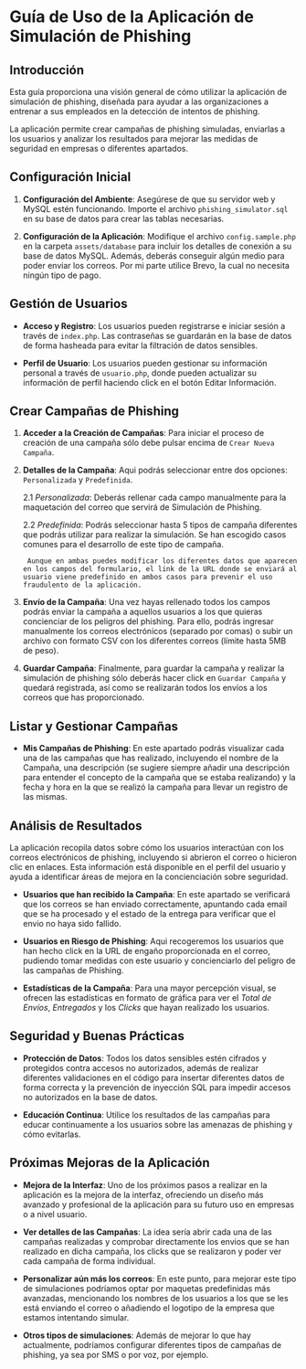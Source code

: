 
# Guía de Uso de la Aplicación de Simulación de Phishing

## Introducción
Esta guía proporciona una visión general de cómo utilizar la aplicación de simulación de phishing, diseñada para ayudar a las organizaciones a entrenar a sus empleados en la detección de intentos de phishing. 

La aplicación permite crear campañas de phishing simuladas, enviarlas a los usuarios y analizar los resultados para mejorar las medidas de seguridad en empresas o diferentes apartados.

## Configuración Inicial
1. **Configuración del Ambiente**: Asegúrese de que su servidor web y MySQL estén funcionando. Importe el archivo `phishing_simulator.sql` en su base de datos para crear las tablas necesarias.

2. **Configuración de la Aplicación**: Modifique el archivo `config.sample.php` en la carpeta `assets/database` para incluir los detalles de conexión a su base de datos MySQL. Además, deberás conseguir algún medio para poder enviar los correos. Por mi parte utilice Brevo, la cual no necesita ningún tipo de pago.

## Gestión de Usuarios
- **Acceso y Registro**: Los usuarios pueden registrarse e iniciar sesión a través de `index.php`. Las contraseñas se guardarán en la base de datos de forma hasheada para evitar la filtración de datos sensibles.

- **Perfil de Usuario**: Los usuarios pueden gestionar su información personal a través de `usuario.php`, donde pueden actualizar su información de perfil haciendo click en el botón Editar Información.

## Crear Campañas de Phishing
1. **Acceder a la Creación de Campañas**: Para iniciar el proceso de creación de una campaña sólo debe pulsar encima de `Crear Nueva Campaña`.

2. **Detalles de la Campaña**: Aqui podrás seleccionar entre dos opciones: `Personalizada` y `Predefinida`.

    2.1 *Personalizada*: Deberás rellenar cada campo manualmente para la maquetación del correo que servirá de Simulación de Phishing.

    2.2 *Predefinida*: Podrás seleccionar hasta 5 tipos de campaña diferentes que podrás utilizar para realizar la simulación. Se han escogido casos comunes para el desarrollo de este tipo de campaña.

        Aunque en ambas puedes modificar los diferentes datos que aparecen en los campos del formulario, el link de la URL donde se enviará al usuario viene predefinido en ambos casos para prevenir el uso fraudulento de la aplicación.

3. **Envío de la Campaña**: Una vez hayas rellenado todos los campos podrás enviar la campaña a aquellos usuarios a los que quieras concienciar de los peligros del phishing. Para ello, podrás ingresar manualmente los correos electrónicos (separado por comas) o subir un archivo con formato CSV con los diferentes correos (límite hasta 5MB de peso).

4. **Guardar Campaña**: Finalmente, para guardar la campaña y realizar la simulación de phishing sólo deberás hacer click en `Guardar Campaña` y quedará registrada, así como se realizarán todos los envíos a los correos que has proporcionado.

## Listar y Gestionar Campañas
- **Mis Campañas de Phishing**: En este apartado podrás visualizar cada una de las campañas que has realizado, incluyendo el nombre de la Campaña, una descripción (se sugiere siempre añadir una descripción para entender el concepto de la campaña que se estaba realizando) y la fecha y hora en la que se realizó la campaña para llevar un registro de las mismas.

## Análisis de Resultados
La aplicación recopila datos sobre cómo los usuarios interactúan con los correos electrónicos de phishing, incluyendo si abrieron el correo o hicieron clic en enlaces. Esta información está disponible en el perfil del usuario y ayuda a identificar áreas de mejora en la concienciación sobre seguridad.

- **Usuarios que han recibido la Campaña**: En este apartado se verificará que los correos se han enviado correctamente, apuntando cada email que se ha procesado y el estado de la entrega para verificar que el envio no haya sido fallido.

- **Usuarios en Riesgo de Phishing**: Aqui recogeremos los usuarios que han hecho click en la URL de engaño proporcionada en el correo, pudiendo tomar medidas con este usuario y concienciarlo del peligro de las campañas de Phishing.

- **Estadísticas de la Campaña**: Para una mayor percepción visual, se ofrecen las estadísticas en formato de gráfica para ver el *Total de Envíos*, *Entregados* y los *Clicks* que hayan realizado los usuarios.

## Seguridad y Buenas Prácticas
- **Protección de Datos**: Todos los datos sensibles estén cifrados y protegidos contra accesos no autorizados, además de realizar diferentes validaciones en el código para insertar diferentes datos de forma correcta y la prevención de inyección SQL para impedir accesos no autorizados en la base de datos. 

- **Educación Continua**: Utilice los resultados de las campañas para educar continuamente a los usuarios sobre las amenazas de phishing y cómo evitarlas.

## Próximas Mejoras de la Aplicación
- **Mejora de la Interfaz**: Uno de los próximos pasos a realizar en la aplicación es la mejora de la interfaz, ofreciendo un diseño más avanzado y profesional de la aplicación para su futuro uso en empresas o a nivel usuario. 

- **Ver detalles de las Campañas**: La idea sería abrir cada una de las campañas realizadas y comprobar directamente los envios que se han realizado en dicha campaña, los clicks que se realizaron y poder ver cada campaña de forma individual. 

- **Personalizar aún más los correos**: En este punto, para mejorar este tipo de simulaciones podríamos optar por maquetas predefinidas más avanzadas, mencionando los nombres de los usuarios a los que se les está enviando el correo o añadiendo el logotipo de la empresa que estamos intentando simular. 

- **Otros tipos de simulaciones**: Además de mejorar lo que hay actualmente, podríamos configurar diferentes tipos de campañas de phishing, ya sea por SMS o por voz, por ejemplo. 
##